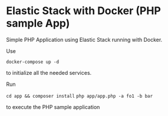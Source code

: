 # Elastic Stack with Docker (PHP sample App)

Simple PHP Application using Elastic Stack running with Docker.

Use

``docker-compose up -d ``

to initialize all the needed services.

Run

``cd app && composer install``
``php app/app.php -a fo1 -b bar``

to execute the PHP sample application
